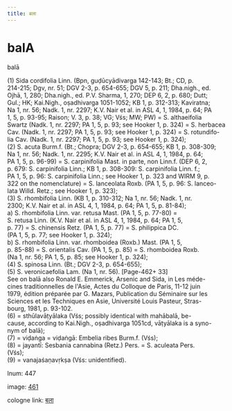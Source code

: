 ```yaml
---
title: बला
---
```


# balA

balā  <div n="P" />(1) Sida cordifolia Linn. (Bpn, guḍūcyādivarga 142-143; Bt.; CD, p. <div n="lb" />214-215; Dgv, nr. 51; DGV 2-3, p. 654-655; DGV 5, p. 211; Dha.nigh., ed. <div n="lb" />Ojhā, 1, 280; Dha.nigh., ed. P.V. Sharma, 1, 270; DEP 6, 2, p. 680; Dutt; <div n="lb" />Gul.; HK; Kai.Nigh., oṣadhivarga 1051-1052; KB 1, p. 312-313; Kaviratna; <div n="lb" />Na 1, nr. 56; Nadk. 1, nr. 2297; K.V. Nair et al. in ASL 4, 1, 1984, p. 64; PA <div n="lb" />1, 5, p. 93-95; Raison; V. 3, p. 38; VG; Vśs; MW; PW) = S. althaeifolia <div n="lb" />Swartz (Nadk. 1, nr. 2297; PA 1, 5, p. 93; see Hooker 1, p. 324) = S. herbacea <div n="lb" />Cav. (Nadk. 1, nr. 2297; PA 1, 5, p. 93; see Hooker 1, p. 324) = S. rotundifo- <div n="lb" />lia Cav. (Nadk. 1, nr. 2297; PA 1, 5, p. 93; see Hooker 1, p. 324); <div n="P" />(2) S. acuta Burm.f. (Bt.; Chopra; DGV 2-3, p. 654-655; KB 1, p. 308-309; <div n="lb" />Na 1, nr. 56; Nadk. 1, nr. 2295; K.V. Nair et al. in ASL 4, 1, 1984, p. 64; <div n="lb" />PA 1, 5, p. 96-99) = S. carpinifolia Mast. in parte, non Linn.f. (DEP 6, 2, <div n="lb" />p. 679: S. carpinifolia Linn.; KB 1, p. 308-309: S. carpinifolia Linn. f.; <div n="lb" />PA 1, 5, p. 96: S. carpinifolia Linn.; see Hooker 1, p. 323 and WIRM 9, p. <div n="lb" />322 on the nomenclature) = S. lanceolata Roxb. (PA 1, 5, p. 96: S. lanceo- <div n="lb" />lata Willd. Retz.; see Hooker 1, p. 323); <div n="P" />(3) S. rhombifolia Linn. (KB 1, p. 310-312; Na 1, nr. 56; Nadk. 1, nr. <div n="lb" />2300; K.V. Nair et al. in ASL 4, 1, 1984, p. 64; PA 1, 5, p. 81-84); <div n="lb" />a) S. rhombifolia Linn. var. retusa Mast. (PA 1, 5, p. 77-80) = <div n="lb" />S. retusa Linn. (K.V. Nair et al. in ASL 4, 1, 1984, p. 64; PA 1, 5, <div n="lb" />p. 77) = S. chinensis Retz. (PA 1, 5, p. 77) = S. philippica DC. <div n="lb" />(PA 1, 5, p. 77; see Hooker 1, p. 324); <div n="lb" />b) S. rhombifolia Linn. var. rhomboidea (Roxb.) Mast. (PA 1, 5, <div n="lb" />p. 85-88) = S. orientalis Cav. (PA 1, 5, p. 85) = S. rhomboidea Roxb. <div n="lb" />(Na 1, nr. 56; PA 1, 5, p. 85; see Hooker 1, p. 324); <div n="P" />(4) S. spinosa Linn. (Bt.; DGV 2-3, p. 654-655); <div n="P" />(5) S. veronicaefolia Lam. (Na 1, nr. 56). [Page-462+ 33] <div n="P" />See on balā also Ronald E. Emmerick, Arsenic and Sida, in Les méde- <div n="lb" />cines traditionnelles de l'Asie, Actes du Colloque de Paris, 11-12 juin <div n="lb" />1979, édition préparée par G. Mazars, Publication du Séminaire sur les <div n="lb" />Sciences et les Techniques en Asie, Université Louis Pasteur, Stras- <div n="lb" />bourg, 1981, p. 93-102. <div n="P" />(6) = sthūlavāṭyālaka (Vśs; possibly identical with mahābalā, be- <div n="lb" />cause, according to Kai.Nigh., oṣadhivarga 1051cd, vāṭyālaka is a syno- <div n="lb" />nym of balā); <div n="P" />(7) = viḍaṅga = viḍaṅgā: Embelia ribes Burm.f. (Vśs); <div n="P" />(8) = jayantī: Sesbania cannabina (Retz.) Pers. = S. aculeata Pers. <div n="lb" />(Vśs); <div n="P" />(9) = vanajaśaṇavṛkṣa (Vśs: unidentified).

lnum: 447

image: [461](https://www.sanskrit-lexicon.uni-koeln.de/scans/csl-apidev/servepdf.php?dict=snp&page=461)

cologne link: [बला](https://sanskrit-lexicon.uni-koeln.de/scans/csl-apidev/getword.php?dict=snp&key=बला)

